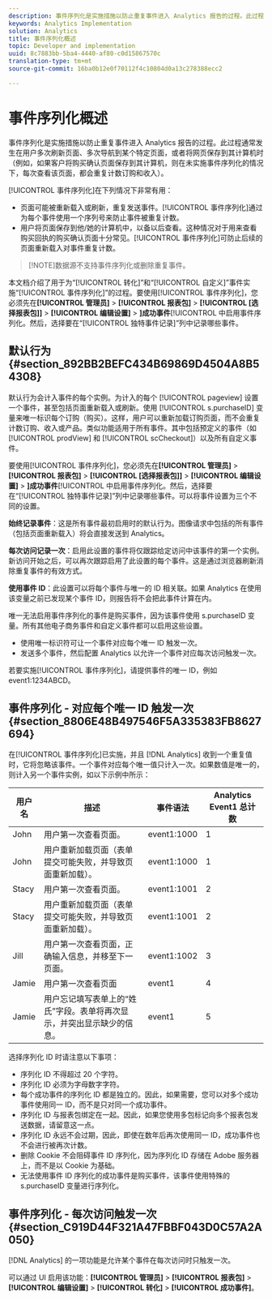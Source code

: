 ```yaml
---
description: 事件序列化是实施措施以防止重复事件进入 Analytics 报告的过程。此过程通常发生在用户多次刷新页面、多次导航到某个特定页面，或者将网页保存到其计算机时（例如，如果客户将购买确认页面保存到其计算机，则在未实施事件序列化的情况下，每次查看该页面，都会重复计数订购和收入）。
keywords: Analytics Implementation
solution: Analytics
title: 事件序列化概述
topic: Developer and implementation
uuid: 8c7883bb-5ba4-4440-af80-c0d15867570c
translation-type: tm+mt
source-git-commit: 16ba0b12e0f70112f4c10804d0a13c278388ecc2

---
```



# 事件序列化概述

事件序列化是实施措施以防止重复事件进入 Analytics 报告的过程。此过程通常发生在用户多次刷新页面、多次导航到某个特定页面，或者将网页保存到其计算机时（例如，如果客户将购买确认页面保存到其计算机，则在未实施事件序列化的情况下，每次查看该页面，都会重复计数订购和收入）。

[!UICONTROL 事件序列化]在下列情况下非常有用：

* 页面可能被重新载入或刷新，重复发送事件。[!UICONTROL 事件序列化]通过为每个事件使用一个序列号来防止事件被重复计数。
* 用户将页面保存到他/她的计算机中，以备以后查看。这种情况对于用来查看购买回执的购买确认页面十分常见。[!UICONTROL 事件序列化]可防止后续的页面重新载入对事件重复计数。

> [!NOTE]数据源不支持事件序列化或删除重复事件。

本文档介绍了用于为“[!UICONTROL 转化]”和“[!UICONTROL 自定义]”事件实施“[!UICONTROL 事件序列化]”的过程。要使用[!UICONTROL 事件序列化]，您必须先在&#x200B;**[!UICONTROL 管理员]** &gt; **[!UICONTROL 报表包]** &gt; **[!UICONTROL [选择报表包]]** &gt; **[!UICONTROL 编辑设置]** &gt; **]成功事件**[!UICONTROL 中启用事件序列化。然后，选择要在“[!UICONTROL 独特事件记录]”列中记录哪些事件。

## 默认行为 {#section_892BB2BEFC434B69869D4504A8B54308}

默认行为会计入事件的每个实例。为计入的每个 [!UICONTROL pageview] 设置一个事件，甚至包括页面重新载入或刷新。使用 [!UICONTROL s.purchaseID] 变量来唯一标识每个订购（购买）。这样，用户可以重新加载订购页面，而不会重复计数订购、收入或产品。类似功能适用于所有事件。其中包括预定义的事件（如 [!UICONTROL prodView] 和 [!UICONTROL scCheckout]）以及所有自定义事件。

<!-- 

event_serialization_impl.xml

 -->

要使用[!UICONTROL 事件序列化]，您必须先在&#x200B;**[!UICONTROL 管理员]** &gt; **[!UICONTROL 报表包]** &gt; **[!UICONTROL [选择报表包]]** &gt; **[!UICONTROL 编辑设置]** &gt; **]成功事件**[!UICONTROL 中启用事件序列化。然后，选择要在“[!UICONTROL 独特事件记录]”列中记录哪些事件。可以将事件设置为三个不同的设置。

**始终记录事件**：这是所有事件最初启用时的默认行为。图像请求中包括的所有事件（包括页面重新载入）将会直接发送到 Analytics。

**每次访问记录一次**：启用此设置的事件将仅跟踪给定访问中该事件的第一个实例。新访问开始之后，可以再次跟踪启用了此设置的每个事件。这是通过浏览器刷新消除重复事件的有效方式。

**使用事件 ID**：此设置可以将每个事件与唯一的 ID 相关联。如果 Analytics 在使用该变量之前已发现某个事件 ID，则报告将不会把此事件计算在内。

唯一无法启用事件序列化的事件是购买事件，因为该事件使用 s.purchaseID 变量。所有其他电子商务事件和自定义事件都可以启用这些设置。

* 使用唯一标识符可让一个事件对应每个唯一 ID 触发一次。
* 发送多个事件，然后配置 Analytics 以允许一个事件对应每次访问触发一次。

若要实施[!UICONTROL 事件序列化]，请提供事件的唯一 ID，例如 event1:1234ABCD。

## 事件序列化 - 对应每个唯一 ID 触发一次 {#section_8806E48B497546F5A335383FB8627694}

在[!UICONTROL 事件序列化]已实施，并且 [!DNL Analytics] 收到一个重复值时，它将忽略该事件。一个事件对应每个唯一值只计入一次。如果数值是唯一的，则计入另一个事件实例，如以下示例中所示：

| 用户名 | 描述 | 事件语法 | Analytics Event1 总计数 |
|---|---|---|---|
| John | 用户第一次查看页面。 | event1:1000 | 1 |
| John | 用户重新加载页面（表单提交可能失败，并导致页面重新加载）。 | event1:1000 | 1 |
| Stacy | 用户第一次查看页面。 | event1:1001 | 2 |
| Stacy | 用户重新加载页面（表单提交可能失败，并导致页面重新加载）。 | event1:1001 | 2 |
| Jill | 用户第一次查看页面，正确输入信息，并移至下一页面。 | event1:1002 | 3 |
| Jamie | 用户第一次查看页面 | event1 | 4 |
| Jamie | 用户忘记填写表单上的“姓氏”字段。表单将再次显示，并突出显示缺少的信息。 | event1 | 5 |

选择序列化 ID 时请注意以下事项：

* 序列化 ID 不得超过 20 个字符。
* 序列化 ID 必须为字母数字字符。
* 每个成功事件的序列化 ID 都是独立的。因此，如果需要，您可以对多个成功事件使用同一 ID，而不是只对同一个成功事件。
* 序列化 ID 与报表包绑定在一起。因此，如果您使用多包标记向多个报表包发送数据，请留意这一点。
* 序列化 ID 永远不会过期，因此，即使在数年后再次使用同一 ID，成功事件也不会进行被再次计数。
* 删除 Cookie 不会阻碍事件 ID 序列化，因为序列化 ID 存储在 Adobe 服务器上，而不是以 Cookie 为基础。
* 无法使用事件 ID 序列化的成功事件是购买事件，该事件使用特殊的 s.purchaseID 变量进行序列化。

## 事件序列化 - 每次访问触发一次 {#section_C919D44F321A47FBBF043D0C57A2A050}

[!DNL Analytics] 的一项功能是允许某个事件在每次访问时只触发一次。

可以通过 UI 启用该功能：**[!UICONTROL 管理员]** &gt; **[!UICONTROL 报表包]** &gt; **[!UICONTROL 编辑设置]** &gt; **[!UICONTROL 转化]** &gt; **[!UICONTROL 成功事件]**。
